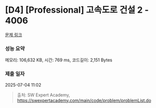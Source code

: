 # [D4] [Professional] 고속도로 건설 2 - 4006 

[문제 링크](https://swexpertacademy.com/main/code/problem/problemDetail.do?contestProbId=AWId0sqahOUDFAVH) 

### 성능 요약

메모리: 106,632 KB, 시간: 769 ms, 코드길이: 2,151 Bytes

### 제출 일자

2025-07-04 11:02



> 출처: SW Expert Academy, https://swexpertacademy.com/main/code/problem/problemList.do